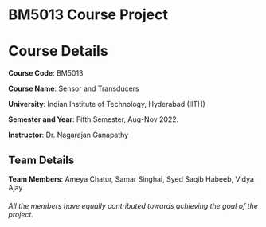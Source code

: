 # BM5013 Course Project

# Course Details

**Course Code**: BM5013

**Course Name**: Sensor and Transducers

**University**: Indian Institute of Technology, Hyderabad (IITH)

**Semester and Year**: Fifth Semester, Aug-Nov 2022.

**Instructor**: Dr. Nagarajan Ganapathy 
## Team Details
**Team Members**: Ameya Chatur, Samar Singhai, Syed Saqib Habeeb, Vidya Ajay
###### All the members have equally contributed towards achieving the goal of the project. 
